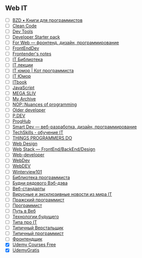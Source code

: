 ## Web IT

- [ ] [BZD • Книги для программистов](https://t.me/bzd_channel/1)
- [ ] [Clean Code](https://t.me/codeclean/1)
- [ ] [Dev Tools](https://t.me/developer_tools/1)
- [ ] [Developer Starter pack](https://t.me/devsp/1)
- [ ] [For Web — фронтенд, дизайн, программирование](https://t.me/forwebdev/1)
- [ ] [FrontEndDev](https://t.me/front_end_dev/1)
- [ ] [Frontender's notes](https://t.me/frontendnoteschannel/1)
- [ ] [IT Библиотека](https://t.me/itlibrary/1)
- [ ] [IT лекции](https://t.me/itlecture/1)
- [ ] [IT юмор | Кот программиста](https://t.me/cat_prog/1)
- [ ] [IT Юмор](https://t.me/ithumor/1)
- [ ] [ITbook](https://t.me/ITbook_ru/1)
- [ ] [JavaScript](https://t.me/we_use_js/1)
- [ ] [MEGA SLIV](https://t.me/megaslivy/1)
- [ ] [My Archive](https://t.me/creative_personality_archive/1)
- [ ] [NOP::Nuances of programming](https://t.me/nuancesprog/1)
- [ ] [Older developer](https://t.me/olddeveloper/1)
- [ ] [P.DEV](https://t.me/practical_dev/1)
- [ ] [ProgHub](https://t.me/prog_hub/1)
- [ ] [Smart Dev — веб-разработка, дизайн, программирование](https://t.me/smart_dev/1)
- [ ] [TechSkills - обучение IT](https://t.me/techskill/1)
- [ ] [THINGS PROGRAMMERS DO](https://t.me/thingsprogrammersdo/1)
- [ ] [Web Design](https://t.me/webdesigndaily/1)
- [ ] [Web Stack — FrontEnd/BackEnd/Design](https://t.me/web_stack/1)
- [ ] [Web-developer](https://t.me/wdevel/1)
- [ ] [WebDev](https://t.me/web_dev_humor/1)
- [ ] [WebDEV](https://t.me/webb_dev/1)
- [ ] [Winterview101](https://t.me/winterview101/1)
- [ ] [Библиотека программиста](https://t.me/proglibrary/1)
- [ ] [Будни рядового Вэб-дэва](https://t.me/vebdev/1)
- [ ] [Веб-стандарты](https://t.me/webstandards_ru/1)
- [ ] [Вирусные и эксклюзивные новости из мира IT](https://t.me/Viral_IT/1)
- [ ] [Пражский программист](https://t.me/pragueproger/1)
- [ ] [Программист](https://t.me/progeri/1)
- [ ] [Путь в Веб](https://t.me/putvweb/1)
- [ ] [Технологии будущего](https://t.me/tech_ru/1)
- [ ] [Типа про IT](https://t.me/tipaproit/1)
- [ ] [Типичный Верстальщик](https://t.me/tpverstak/1)
- [ ] [Типичный программист](https://t.me/tproger_official/1)
- [ ] [Фронтендщик](https://t.me/frontendshik/1)
- [x] [Udemy Courses Free](https://t.me/udemycoursesfree/832)
- [x] [UdemyGratis](https://t.me/UdemyGratis/17567)
